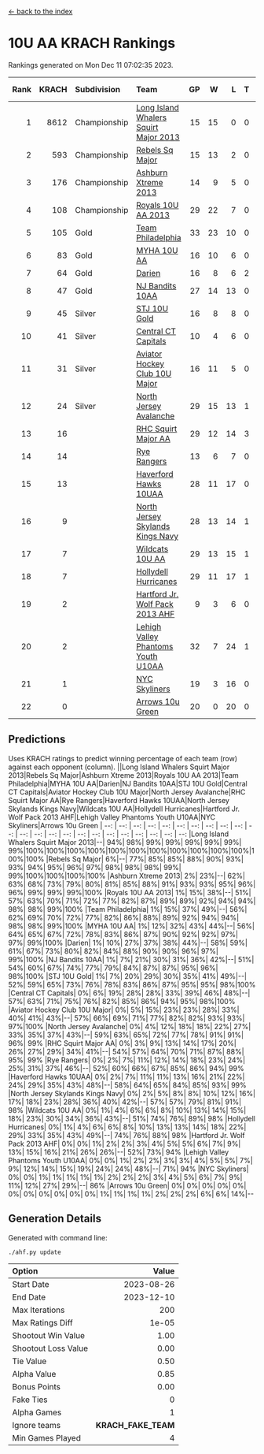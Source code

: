 [<- back to the index](readme.md)
# 10U AA KRACH Rankings
Rankings generated on Mon Dec 11 07:02:35 2023.

Rank|KRACH|Subdivision|Team|GP|W|L|T|OTW|OTL|SoS|Exp Wins|Win Diff
---:|---:|:---|:---|---:|---:|---:|---:|---:|---:|---:|---:|---:
1|8612|Championship|[Long Island Whalers Squirt Major 2013](https://gamesheetstats.com/seasons/3659/teams/140229/schedule)|15|15|0|0|0|0|100|15.8|-0.0
2|593|Championship|[Rebels Sq Major](https://gamesheetstats.com/seasons/3659/teams/140243/schedule)|15|13|2|0|1|0|590|13.9|0.0
3|176|Championship|[Ashburn Xtreme 2013](https://gamesheetstats.com/seasons/3659/teams/140230/schedule)|14|9|5|0|0|0|1229|9.9|0.0
4|108|Championship|[Royals 10U AA 2013](https://gamesheetstats.com/seasons/3659/teams/140237/schedule)|29|22|7|0|3|1|340|22.9|0.0
5|105|Gold|[Team Philadelphia](https://gamesheetstats.com/seasons/3659/teams/140238/schedule)|33|23|10|0|0|3|563|23.9|0.0
6|83|Gold|[MYHA 10U AA](https://gamesheetstats.com/seasons/3659/teams/140235/schedule)|16|10|6|0|0|0|578|10.9|0.0
7|64|Gold|[Darien](https://gamesheetstats.com/seasons/3659/teams/140245/schedule)|16|8|6|2|1|0|163|9.9|0.0
8|47|Gold|[NJ Bandits 10AA](https://gamesheetstats.com/seasons/3659/teams/140232/schedule)|27|14|13|0|0|2|970|14.9|0.0
9|45|Silver|[STJ 10U Gold](https://gamesheetstats.com/seasons/3659/teams/140234/schedule)|16|8|8|0|2|1|560|8.9|0.0
10|41|Silver|[Central CT Capitals](https://gamesheetstats.com/seasons/3659/teams/140231/schedule)|10|4|6|0|0|0|930|4.9|0.0
11|31|Silver|[Aviator Hockey Club 10U Major](https://gamesheetstats.com/seasons/3659/teams/140244/schedule)|16|11|5|0|0|0|22|11.9|0.0
12|24|Silver|[North Jersey Avalanche](https://gamesheetstats.com/seasons/3659/teams/140249/schedule)|29|15|13|1|2|1|40|16.4|0.0
13|16||[RHC Squirt Major AA](https://gamesheetstats.com/seasons/3659/teams/140241/schedule)|29|12|14|3|1|0|323|14.4|0.0
14|14||[Rye Rangers](https://gamesheetstats.com/seasons/3659/teams/140242/schedule)|13|6|7|0|0|1|34|6.9|0.0
15|13||[Haverford Hawks 10UAA](https://gamesheetstats.com/seasons/3659/teams/140236/schedule)|28|11|17|0|0|0|65|11.9|0.0
16|9||[North Jersey Skylands Kings Navy](https://gamesheetstats.com/seasons/3659/teams/140247/schedule)|28|13|14|1|1|2|22|14.4|0.0
17|7||[Wildcats 10U AA](https://gamesheetstats.com/seasons/3659/teams/140250/schedule)|29|13|15|1|2|0|20|14.4|0.0
18|7||[Hollydell Hurricanes](https://gamesheetstats.com/seasons/3659/teams/140240/schedule)|29|11|17|1|0|1|340|12.4|0.0
19|2||[Hartford Jr. Wolf Pack 2013 AHF](https://gamesheetstats.com/seasons/3659/teams/140246/schedule)|9|3|6|0|1|0|70|3.9|0.0
20|2||[Lehigh Valley Phantoms Youth U10AA](https://gamesheetstats.com/seasons/3659/teams/140239/schedule)|32|7|24|1|0|1|292|8.4|0.0
21|1||[NYC Skyliners](https://gamesheetstats.com/seasons/3659/teams/140252/schedule)|19|3|16|0|0|0|15|3.9|0.0
22|0||[Arrows 10u Green](https://gamesheetstats.com/seasons/3659/teams/140251/schedule)|20|0|20|0|0|1|41|0.9|0.0

## Predictions
Uses KRACH ratings to predict winning percentage of each team (row) against each opponent (column).
||Long Island Whalers Squirt Major 2013|Rebels Sq Major|Ashburn Xtreme 2013|Royals 10U AA 2013|Team Philadelphia|MYHA 10U AA|Darien|NJ Bandits 10AA|STJ 10U Gold|Central CT Capitals|Aviator Hockey Club 10U Major|North Jersey Avalanche|RHC Squirt Major AA|Rye Rangers|Haverford Hawks 10UAA|North Jersey Skylands Kings Navy|Wildcats 10U AA|Hollydell Hurricanes|Hartford Jr. Wolf Pack 2013 AHF|Lehigh Valley Phantoms Youth U10AA|NYC Skyliners|Arrows 10u Green
| --: | --: | --: | --: | --: | --: | --: | --: | --: | --: | --: | --: | --: | --: | --: | --: | --: | --: | --: | --: | --: | --: | --: 
|Long Island Whalers Squirt Major 2013|--| 94%| 98%| 99%| 99%| 99%| 99%| 99%| 99%|100%|100%|100%|100%|100%|100%|100%|100%|100%|100%|100%|100%|100%
|Rebels Sq Major|  6%|--| 77%| 85%| 85%| 88%| 90%| 93%| 93%| 94%| 95%| 96%| 97%| 98%| 98%| 98%| 99%| 99%|100%|100%|100%|100%
|Ashburn Xtreme 2013|  2%| 23%|--| 62%| 63%| 68%| 73%| 79%| 80%| 81%| 85%| 88%| 91%| 93%| 93%| 95%| 96%| 96%| 99%| 99%| 99%|100%
|Royals 10U AA 2013|  1%| 15%| 38%|--| 51%| 57%| 63%| 70%| 71%| 72%| 77%| 82%| 87%| 89%| 89%| 92%| 94%| 94%| 98%| 98%| 99%|100%
|Team Philadelphia|  1%| 15%| 37%| 49%|--| 56%| 62%| 69%| 70%| 72%| 77%| 82%| 86%| 88%| 89%| 92%| 94%| 94%| 98%| 98%| 99%|100%
|MYHA 10U AA|  1%| 12%| 32%| 43%| 44%|--| 56%| 64%| 65%| 67%| 72%| 78%| 83%| 86%| 87%| 90%| 92%| 92%| 97%| 97%| 99%|100%
|Darien|  1%| 10%| 27%| 37%| 38%| 44%|--| 58%| 59%| 61%| 67%| 73%| 80%| 82%| 84%| 88%| 90%| 90%| 96%| 97%| 99%|100%
|NJ Bandits 10AA|  1%|  7%| 21%| 30%| 31%| 36%| 42%|--| 51%| 54%| 60%| 67%| 74%| 77%| 79%| 84%| 87%| 87%| 95%| 96%| 98%|100%
|STJ 10U Gold|  1%|  7%| 20%| 29%| 30%| 35%| 41%| 49%|--| 52%| 59%| 65%| 73%| 76%| 78%| 83%| 86%| 87%| 95%| 95%| 98%|100%
|Central CT Capitals|  0%|  6%| 19%| 28%| 28%| 33%| 39%| 46%| 48%|--| 57%| 63%| 71%| 75%| 76%| 82%| 85%| 86%| 94%| 95%| 98%|100%
|Aviator Hockey Club 10U Major|  0%|  5%| 15%| 23%| 23%| 28%| 33%| 40%| 41%| 43%|--| 57%| 66%| 69%| 71%| 77%| 82%| 82%| 93%| 93%| 97%|100%
|North Jersey Avalanche|  0%|  4%| 12%| 18%| 18%| 22%| 27%| 33%| 35%| 37%| 43%|--| 59%| 63%| 65%| 72%| 77%| 78%| 91%| 91%| 96%| 99%
|RHC Squirt Major AA|  0%|  3%|  9%| 13%| 14%| 17%| 20%| 26%| 27%| 29%| 34%| 41%|--| 54%| 57%| 64%| 70%| 71%| 87%| 88%| 95%| 99%
|Rye Rangers|  0%|  2%|  7%| 11%| 12%| 14%| 18%| 23%| 24%| 25%| 31%| 37%| 46%|--| 52%| 60%| 66%| 67%| 85%| 86%| 94%| 99%
|Haverford Hawks 10UAA|  0%|  2%|  7%| 11%| 11%| 13%| 16%| 21%| 22%| 24%| 29%| 35%| 43%| 48%|--| 58%| 64%| 65%| 84%| 85%| 93%| 99%
|North Jersey Skylands Kings Navy|  0%|  2%|  5%|  8%|  8%| 10%| 12%| 16%| 17%| 18%| 23%| 28%| 36%| 40%| 42%|--| 57%| 57%| 79%| 81%| 91%| 98%
|Wildcats 10U AA|  0%|  1%|  4%|  6%|  6%|  8%| 10%| 13%| 14%| 15%| 18%| 23%| 30%| 34%| 36%| 43%|--| 51%| 74%| 76%| 89%| 98%
|Hollydell Hurricanes|  0%|  1%|  4%|  6%|  6%|  8%| 10%| 13%| 13%| 14%| 18%| 22%| 29%| 33%| 35%| 43%| 49%|--| 74%| 76%| 88%| 98%
|Hartford Jr. Wolf Pack 2013 AHF|  0%|  0%|  1%|  2%|  2%|  3%|  4%|  5%|  5%|  6%|  7%|  9%| 13%| 15%| 16%| 21%| 26%| 26%|--| 52%| 73%| 94%
|Lehigh Valley Phantoms Youth U10AA|  0%|  0%|  1%|  2%|  2%|  3%|  3%|  4%|  5%|  5%|  7%|  9%| 12%| 14%| 15%| 19%| 24%| 24%| 48%|--| 71%| 94%
|NYC Skyliners|  0%|  0%|  1%|  1%|  1%|  1%|  1%|  2%|  2%|  2%|  3%|  4%|  5%|  6%|  7%|  9%| 11%| 12%| 27%| 29%|--| 86%
|Arrows 10u Green|  0%|  0%|  0%|  0%|  0%|  0%|  0%|  0%|  0%|  0%|  0%|  1%|  1%|  1%|  1%|  2%|  2%|  2%|  6%|  6%| 14%|--

## Generation Details

Generated with command line:
```
./ahf.py update
```

| Option | Value |
| :----- | ----: |
| Start Date | 2023-08-26 |
| End Date | 2023-12-10 |
| Max Iterations | 200 |
| Max Ratings Diff | 1e-05 |
| Shootout Win Value | 1.00 |
| Shootout Loss Value | 0.00 |
| Tie Value | 0.50 |
| Alpha Value | 0.85 |
| Bonus Points | 0.00 |
| Fake Ties | 0 |
| Alpha Games | 1 |
| Ignore teams | __KRACH_FAKE_TEAM__ |
| Min Games Played | 4 |

